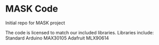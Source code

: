 # MASK Code
Initial repo for MASK project

The code is licensed to match our included libraries.
Libraries include:
Standard Arduino
MAX30105
Adafruit MLX90614
